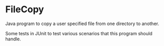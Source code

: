 # FileCopy

Java program to copy a user specified file from one directory to another.

Some tests in JUnit to test various scenarios that this program should handle.
